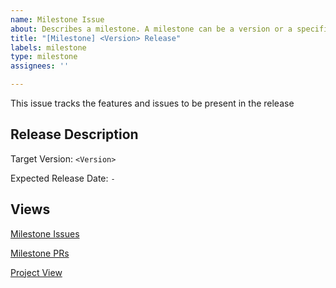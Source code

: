 ```yaml
---
name: Milestone Issue
about: Describes a milestone. A milestone can be a version or a specific feature.
title: "[Milestone] <Version> Release"
labels: milestone
type: milestone
assignees: ''

---
```


This issue tracks the features and issues to be present in the <Version> release

## Release Description

Target Version: `<Version>`

Expected Release Date: `-`

## Views
[Milestone Issues](https://github.com/LauthMarques/<repo_name>/issues?q=is%3Aissue%20milestone%3A<milestone>)

[Milestone PRs](https://github.com/LauthMarques/<repo_name>/issues?q=is%3Apr%20milestone%3A<milestone>)

[Project View](https://github.com/orgs/LauthMarques/projects/<project_number>)
